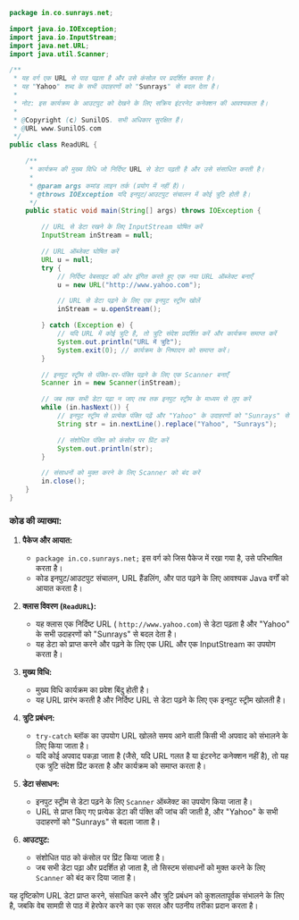 ```java
package in.co.sunrays.net;

import java.io.IOException;
import java.io.InputStream;
import java.net.URL;
import java.util.Scanner;

/**
 * यह वर्ग एक URL से पाठ पढ़ता है और उसे कंसोल पर प्रदर्शित करता है।
 * यह "Yahoo" शब्द के सभी उदाहरणों को "Sunrays" से बदल देता है।
 * 
 * नोट: इस कार्यक्रम के आउटपुट को देखने के लिए सक्रिय इंटरनेट कनेक्शन की आवश्यकता है।
 * 
 * @Copyright (c) SunilOS. सभी अधिकार सुरक्षित हैं।
 * @URL www.SunilOS.com
 */
public class ReadURL {

    /**
     * कार्यक्रम की मुख्य विधि जो निर्दिष्ट URL से डेटा पढ़ती है और उसे संसाधित करती है।
     * 
     * @param args कमांड लाइन तर्क (प्रयोग में नहीं है)।
     * @throws IOException यदि इनपुट/आउटपुट संचालन में कोई त्रुटि होती है।
     */
    public static void main(String[] args) throws IOException {

        // URL से डेटा रखने के लिए InputStream घोषित करें
        InputStream inStream = null;

        // URL ऑब्जेक्ट घोषित करें
        URL u = null;
        try {
            // निर्दिष्ट वेबसाइट की ओर इंगित करते हुए एक नया URL ऑब्जेक्ट बनाएँ
            u = new URL("http://www.yahoo.com");

            // URL से डेटा पढ़ने के लिए एक इनपुट स्ट्रीम खोलें
            inStream = u.openStream();

        } catch (Exception e) {
            // यदि URL में कोई त्रुटि है, तो त्रुटि संदेश प्रदर्शित करें और कार्यक्रम समाप्त करें
            System.out.println("URL में त्रुटि");
            System.exit(0); // कार्यक्रम के निष्पादन को समाप्त करें।
        }

        // इनपुट स्ट्रीम से पंक्ति-दर-पंक्ति पढ़ने के लिए एक Scanner बनाएँ
        Scanner in = new Scanner(inStream);

        // जब तक सभी डेटा पढ़ा न जाए तब तक इनपुट स्ट्रीम के माध्यम से लूप करें
        while (in.hasNext()) {
            // इनपुट स्ट्रीम से प्रत्येक पंक्ति पढ़ें और "Yahoo" के उदाहरणों को "Sunrays" से बदलें
            String str = in.nextLine().replace("Yahoo", "Sunrays");

            // संशोधित पंक्ति को कंसोल पर प्रिंट करें
            System.out.println(str);
        }

        // संसाधनों को मुक्त करने के लिए Scanner को बंद करें
        in.close();
    }
}
```

### कोड की व्याख्या:
1. **पैकेज और आयात:**
   - `package in.co.sunrays.net;` इस वर्ग को जिस पैकेज में रखा गया है, उसे परिभाषित करता है।
   - कोड इनपुट/आउटपुट संचालन, URL हैंडलिंग, और पाठ पढ़ने के लिए आवश्यक Java वर्गों को आयात करता है।

2. **क्लास विवरण (`ReadURL`):**
   - यह क्लास एक निर्दिष्ट URL ( `http://www.yahoo.com`) से डेटा पढ़ता है और "Yahoo" के सभी उदाहरणों को "Sunrays" से बदल देता है।
   - यह डेटा को प्राप्त करने और पढ़ने के लिए एक URL और एक InputStream का उपयोग करता है।

3. **मुख्य विधि:**
   - मुख्य विधि कार्यक्रम का प्रवेश बिंदु होती है।
   - यह URL प्रारंभ करती है और निर्दिष्ट URL से डेटा पढ़ने के लिए एक इनपुट स्ट्रीम खोलती है।

4. **त्रुटि प्रबंधन:**
   - `try-catch` ब्लॉक का उपयोग URL खोलते समय आने वाली किसी भी अपवाद को संभालने के लिए किया जाता है।
   - यदि कोई अपवाद पकड़ा जाता है (जैसे, यदि URL गलत है या इंटरनेट कनेक्शन नहीं है), तो यह एक त्रुटि संदेश प्रिंट करता है और कार्यक्रम को समाप्त करता है।

5. **डेटा संसाधन:**
   - इनपुट स्ट्रीम से डेटा पढ़ने के लिए `Scanner` ऑब्जेक्ट का उपयोग किया जाता है।
   - URL से प्राप्त किए गए प्रत्येक डेटा की पंक्ति की जांच की जाती है, और "Yahoo" के सभी उदाहरणों को "Sunrays" से बदला जाता है।

6. **आउटपुट:**
   - संशोधित पाठ को कंसोल पर प्रिंट किया जाता है।
   - जब सभी डेटा पढ़ा और प्रदर्शित हो जाता है, तो सिस्टम संसाधनों को मुक्त करने के लिए `Scanner` को बंद कर दिया जाता है।

यह दृष्टिकोण URL डेटा प्राप्त करने, संसाधित करने और त्रुटि प्रबंधन को कुशलतापूर्वक संभालने के लिए है, जबकि वेब सामग्री से पाठ में हेरफेर करने का एक सरल और पठनीय तरीका प्रदान करता है।
